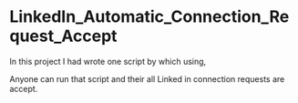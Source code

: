 # LinkedIn_Automatic_Connection_Request_Accept

In this project  I had wrote one script by which using,​

Anyone can run that script and their all Linked in connection requests are accept.​

